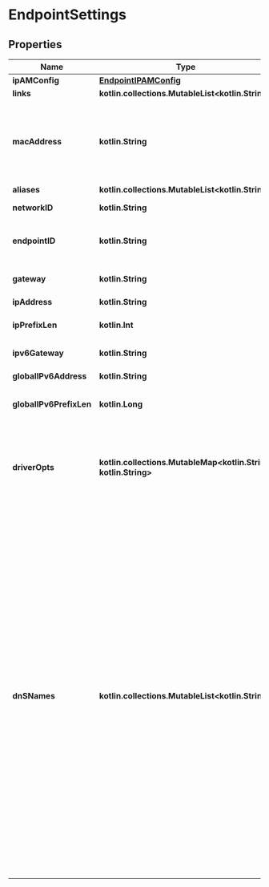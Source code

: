
# EndpointSettings

## Properties
Name | Type | Description | Notes
------------ | ------------- | ------------- | -------------
**ipAMConfig** | [**EndpointIPAMConfig**](EndpointIPAMConfig.md) |  |  [optional]
**links** | **kotlin.collections.MutableList&lt;kotlin.String&gt;** |  |  [optional]
**macAddress** | **kotlin.String** | MAC address for the endpoint on this network. The network driver might ignore this parameter.  |  [optional]
**aliases** | **kotlin.collections.MutableList&lt;kotlin.String&gt;** |  |  [optional]
**networkID** | **kotlin.String** | Unique ID of the network.  |  [optional]
**endpointID** | **kotlin.String** | Unique ID for the service endpoint in a Sandbox.  |  [optional]
**gateway** | **kotlin.String** | Gateway address for this network.  |  [optional]
**ipAddress** | **kotlin.String** | IPv4 address.  |  [optional]
**ipPrefixLen** | **kotlin.Int** | Mask length of the IPv4 address.  |  [optional]
**ipv6Gateway** | **kotlin.String** | IPv6 gateway address.  |  [optional]
**globalIPv6Address** | **kotlin.String** | Global IPv6 address.  |  [optional]
**globalIPv6PrefixLen** | **kotlin.Long** | Mask length of the global IPv6 address.  |  [optional]
**driverOpts** | **kotlin.collections.MutableMap&lt;kotlin.String, kotlin.String&gt;** | DriverOpts is a mapping of driver options and values. These options are passed directly to the driver and are driver specific.  |  [optional]
**dnSNames** | **kotlin.collections.MutableList&lt;kotlin.String&gt;** | List of all DNS names an endpoint has on a specific network. This list is based on the container name, network aliases, container short ID, and hostname.  These DNS names are non-fully qualified but can contain several dots. You can get fully qualified DNS names by appending &#x60;.&lt;network-name&gt;&#x60;. For instance, if container name is &#x60;my.ctr&#x60; and the network is named &#x60;testnet&#x60;, &#x60;DNSNames&#x60; will contain &#x60;my.ctr&#x60; and the FQDN will be &#x60;my.ctr.testnet&#x60;.  |  [optional]



